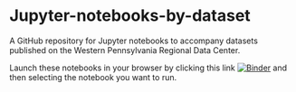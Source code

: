 # Jupyter-notebooks-by-dataset

A GitHub repository for Jupyter notebooks to accompany datasets published on the Western Pennsylvania Regional Data Center.

Launch these notebooks in your browser by clicking this link [![Binder](https://mybinder.org/badge.svg)](https://mybinder.org/v2/gh/WPRDC/Jupyter-notebooks-by-dataset/master) and then selecting the notebook you want to run.
